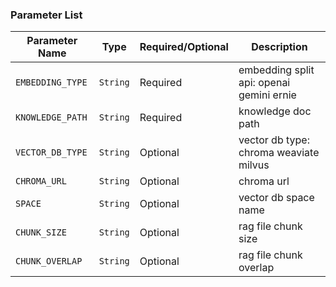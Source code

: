 ### Parameter List

| Parameter Name   | Type     | Required/Optional | Description                              |
|------------------|----------|-------------------|------------------------------------------|
| `EMBEDDING_TYPE` | `String` | Required          | embedding split api: openai gemini ernie |
| `KNOWLEDGE_PATH` | `String` | Required          | knowledge doc path                       |
| `VECTOR_DB_TYPE` | `String` | Optional          | vector db type: chroma  weaviate milvus  |
| `CHROMA_URL`     | `String` | Optional          | chroma url                               |
| `SPACE`          | `String` | Optional          | vector db space name                     |
| `CHUNK_SIZE`     | `String` | Optional          | rag file chunk size                      |
| `CHUNK_OVERLAP`  | `String` | Optional          | rag file chunk overlap                   |

